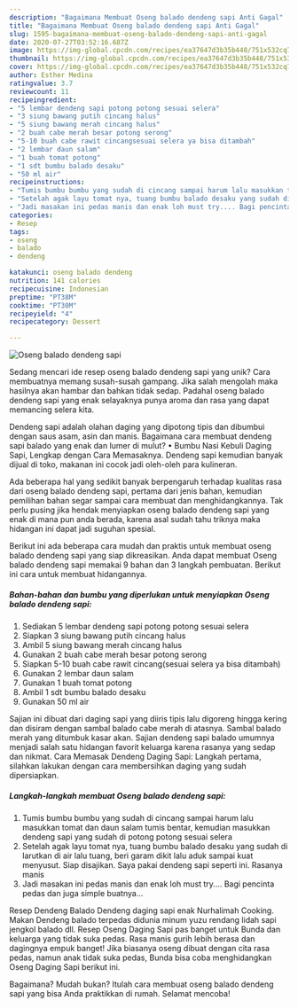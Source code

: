 ```yaml
---
description: "Bagaimana Membuat Oseng balado dendeng sapi Anti Gagal"
title: "Bagaimana Membuat Oseng balado dendeng sapi Anti Gagal"
slug: 1595-bagaimana-membuat-oseng-balado-dendeng-sapi-anti-gagal
date: 2020-07-27T03:52:16.687Z
image: https://img-global.cpcdn.com/recipes/ea37647d3b35b448/751x532cq70/oseng-balado-dendeng-sapi-foto-resep-utama.jpg
thumbnail: https://img-global.cpcdn.com/recipes/ea37647d3b35b448/751x532cq70/oseng-balado-dendeng-sapi-foto-resep-utama.jpg
cover: https://img-global.cpcdn.com/recipes/ea37647d3b35b448/751x532cq70/oseng-balado-dendeng-sapi-foto-resep-utama.jpg
author: Esther Medina
ratingvalue: 3.7
reviewcount: 11
recipeingredient:
- "5 lembar dendeng sapi potong potong sesuai selera"
- "3 siung bawang putih cincang halus"
- "5 siung bawang merah cincang halus"
- "2 buah cabe merah besar potong serong"
- "5-10 buah cabe rawit cincangsesuai selera ya bisa ditambah"
- "2 lembar daun salam"
- "1 buah tomat potong"
- "1 sdt bumbu balado desaku"
- "50 ml air"
recipeinstructions:
- "Tumis bumbu bumbu yang sudah di cincang sampai harum lalu masukkan tomat dan daun salam tumis bentar, kemudian masukkan dendeng sapi yang sudah di potong potong sesuai selera"
- "Setelah agak layu tomat nya, tuang bumbu balado desaku yang sudah di larutkan di air lalu tuang, beri garam dikit lalu aduk sampai kuat menyusut. Siap disajikan. Saya pakai dendeng sapi seperti ini. Rasanya manis"
- "Jadi masakan ini pedas manis dan enak loh must try.... Bagi pencinta pedas dan juga simple buatnya..."
categories:
- Resep
tags:
- oseng
- balado
- dendeng

katakunci: oseng balado dendeng 
nutrition: 141 calories
recipecuisine: Indonesian
preptime: "PT38M"
cooktime: "PT30M"
recipeyield: "4"
recipecategory: Dessert

---
```



![Oseng balado dendeng sapi](https://img-global.cpcdn.com/recipes/ea37647d3b35b448/751x532cq70/oseng-balado-dendeng-sapi-foto-resep-utama.jpg)

Sedang mencari ide resep oseng balado dendeng sapi yang unik? Cara membuatnya memang susah-susah gampang. Jika salah mengolah maka hasilnya akan hambar dan bahkan tidak sedap. Padahal oseng balado dendeng sapi yang enak selayaknya punya aroma dan rasa yang dapat memancing selera kita.

Dendeng sapi adalah olahan daging yang dipotong tipis dan dibumbui dengan saus asam, asin dan manis. Bagaimana cara membuat dendeng sapi balado yang enak dan lumer di mulut? • Bumbu Nasi Kebuli Daging Sapi, Lengkap dengan Cara Memasaknya. Dendeng sapi kemudian banyak dijual di toko, makanan ini cocok jadi oleh-oleh para kulineran.

Ada beberapa hal yang sedikit banyak berpengaruh terhadap kualitas rasa dari oseng balado dendeng sapi, pertama dari jenis bahan, kemudian pemilihan bahan segar sampai cara membuat dan menghidangkannya. Tak perlu pusing jika hendak menyiapkan oseng balado dendeng sapi yang enak di mana pun anda berada, karena asal sudah tahu triknya maka hidangan ini dapat jadi suguhan spesial.


Berikut ini ada beberapa cara mudah dan praktis untuk membuat oseng balado dendeng sapi yang siap dikreasikan. Anda dapat membuat Oseng balado dendeng sapi memakai 9 bahan dan 3 langkah pembuatan. Berikut ini cara untuk membuat hidangannya.

<!--inarticleads1-->

##### Bahan-bahan dan bumbu yang diperlukan untuk menyiapkan Oseng balado dendeng sapi:

1. Sediakan 5 lembar dendeng sapi potong potong sesuai selera
1. Siapkan 3 siung bawang putih cincang halus
1. Ambil 5 siung bawang merah cincang halus
1. Gunakan 2 buah cabe merah besar potong serong
1. Siapkan 5-10 buah cabe rawit cincang(sesuai selera ya bisa ditambah)
1. Gunakan 2 lembar daun salam
1. Gunakan 1 buah tomat potong
1. Ambil 1 sdt bumbu balado desaku
1. Gunakan 50 ml air


Sajian ini dibuat dari daging sapi yang diiris tipis lalu digoreng hingga kering dan disiram dengan sambal balado cabe merah di atasnya. Sambal balado merah yang ditumbuk kasar akan. Sajian dendeng sapi balado umumnya menjadi salah satu hidangan favorit keluarga karena rasanya yang sedap dan nikmat. Cara Memasak Dendeng Daging Sapi: Langkah pertama, silahkan lakukan dengan cara membersihkan daging yang sudah dipersiapkan. 

<!--inarticleads2-->

##### Langkah-langkah membuat Oseng balado dendeng sapi:

1. Tumis bumbu bumbu yang sudah di cincang sampai harum lalu masukkan tomat dan daun salam tumis bentar, kemudian masukkan dendeng sapi yang sudah di potong potong sesuai selera
1. Setelah agak layu tomat nya, tuang bumbu balado desaku yang sudah di larutkan di air lalu tuang, beri garam dikit lalu aduk sampai kuat menyusut. Siap disajikan. Saya pakai dendeng sapi seperti ini. Rasanya manis
1. Jadi masakan ini pedas manis dan enak loh must try.... Bagi pencinta pedas dan juga simple buatnya...


Resep Dendeng Balado Dendeng daging sapi enak Nurhalimah Cooking. Makan Dendeng balado terpedas didunia minum yuzu rendang lidah sapi jengkol balado dll. Resep Oseng Daging Sapi pas banget untuk Bunda dan keluarga yang tidak suka pedas. Rasa manis gurih lebih berasa dan dagingnya empuk banget! Jika biasanya oseng dibuat dengan cita rasa pedas, namun anak tidak suka pedas, Bunda bisa coba menghidangkan Oseng Daging Sapi berikut ini. 

Bagaimana? Mudah bukan? Itulah cara membuat oseng balado dendeng sapi yang bisa Anda praktikkan di rumah. Selamat mencoba!
